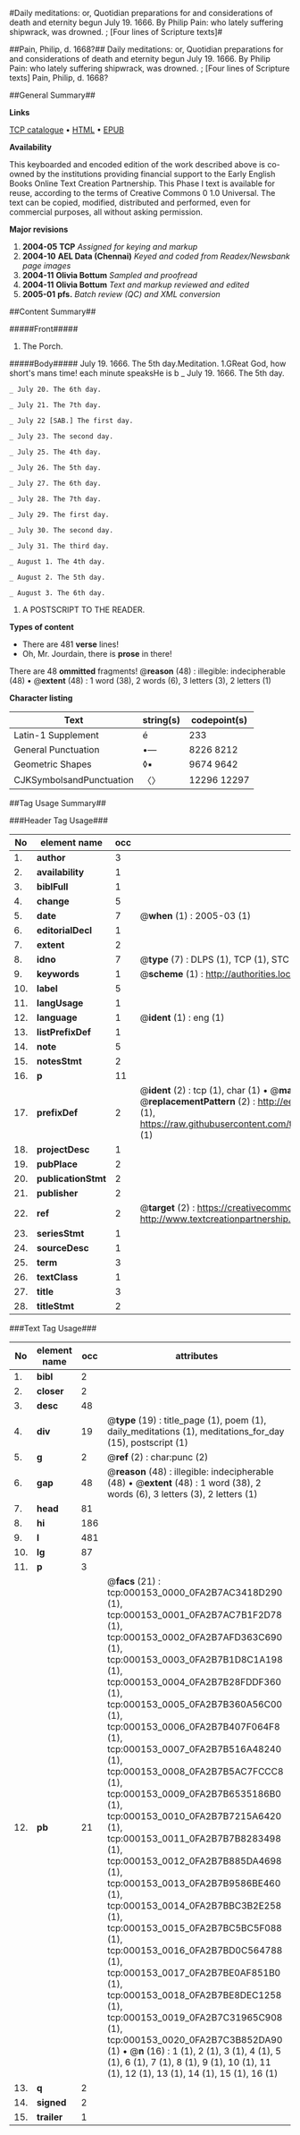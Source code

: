 #Daily meditations: or, Quotidian preparations for and considerations of death and eternity begun July 19. 1666. By Philip Pain: who lately suffering shipwrack, was drowned. ; [Four lines of Scripture texts]#

##Pain, Philip, d. 1668?##
Daily meditations: or, Quotidian preparations for and considerations of death and eternity begun July 19. 1666. By Philip Pain: who lately suffering shipwrack, was drowned. ; [Four lines of Scripture texts]
Pain, Philip, d. 1668?

##General Summary##

**Links**

[TCP catalogue](http://www.ota.ox.ac.uk/tcp/)  • 
[HTML](http://tei.it.ox.ac.uk/tcp/Texts-HTML/free/N00/N00100.html)  • 
[EPUB](http://tei.it.ox.ac.uk/tcp/Texts-EPUB/free/N00/N00100.epub)

**Availability**

This keyboarded and encoded edition of the
	       work described above is co-owned by the institutions
	       providing financial support to the Early English Books
	       Online Text Creation Partnership. This Phase I text is
	       available for reuse, according to the terms of Creative
	       Commons 0 1.0 Universal. The text can be copied,
	       modified, distributed and performed, even for
	       commercial purposes, all without asking permission.

**Major revisions**

1. __2004-05__ __TCP__ *Assigned for keying and markup*
1. __2004-10__ __AEL Data (Chennai)__ *Keyed and coded from Readex/Newsbank page images*
1. __2004-11__ __Olivia Bottum__ *Sampled and proofread*
1. __2004-11__ __Olivia Bottum__ *Text and markup reviewed and edited*
1. __2005-01__ __pfs.__ *Batch review (QC) and XML conversion*

##Content Summary##

#####Front#####

1. The Porch.

#####Body#####
July 19. 1666. The 5th day.Meditation. 1.GReat God, how short's mans time! each minute speaksHe is b
    _ July 19. 1666. The 5th day.

    _ July 20. The 6th day.

    _ July 21. The 7th day.

    _ July 22 [SAB.] The first day.

    _ July 23. The second day.

    _ July 25. The 4th day.

    _ July 26. The 5th day.

    _ July 27. The 6th day.

    _ July 28. The 7th day.

    _ July 29. The first day.

    _ July 30. The second day.

    _ July 31. The third day.

    _ August 1. The 4th day.

    _ August 2. The 5th day.

    _ August 3. The 6th day.

1. A POSTSCRIPT TO THE READER.

**Types of content**

  * There are 481 **verse** lines!
  * Oh, Mr. Jourdain, there is **prose** in there!

There are 48 **ommitted** fragments! 
 @__reason__ (48) : illegible: indecipherable (48)  •  @__extent__ (48) : 1 word (38), 2 words (6), 3 letters (3), 2 letters (1)

**Character listing**


|Text|string(s)|codepoint(s)|
|---|---|---|
|Latin-1 Supplement|é|233|
|General Punctuation|•—|8226 8212|
|Geometric Shapes|◊▪|9674 9642|
|CJKSymbolsandPunctuation|〈〉|12296 12297|

##Tag Usage Summary##

###Header Tag Usage###

|No|element name|occ|attributes|
|---|---|---|---|
|1.|__author__|3||
|2.|__availability__|1||
|3.|__biblFull__|1||
|4.|__change__|5||
|5.|__date__|7| @__when__ (1) : 2005-03 (1)|
|6.|__editorialDecl__|1||
|7.|__extent__|2||
|8.|__idno__|7| @__type__ (7) : DLPS (1), TCP (1), STC (2), NOTIS (1), IMAGE-SET (1), EVANS-CITATION (1)|
|9.|__keywords__|1| @__scheme__ (1) : http://authorities.loc.gov/ (1)|
|10.|__label__|5||
|11.|__langUsage__|1||
|12.|__language__|1| @__ident__ (1) : eng (1)|
|13.|__listPrefixDef__|1||
|14.|__note__|5||
|15.|__notesStmt__|2||
|16.|__p__|11||
|17.|__prefixDef__|2| @__ident__ (2) : tcp (1), char (1)  •  @__matchPattern__ (2) : ([0-9\-]+):([0-9IVX]+) (1), (.+) (1)  •  @__replacementPattern__ (2) : http://eebo.chadwyck.com/downloadtiff?vid=$1&page=$2 (1), https://raw.githubusercontent.com/textcreationpartnership/Texts/master/tcpchars.xml#$1 (1)|
|18.|__projectDesc__|1||
|19.|__pubPlace__|2||
|20.|__publicationStmt__|2||
|21.|__publisher__|2||
|22.|__ref__|2| @__target__ (2) : https://creativecommons.org/publicdomain/zero/1.0/ (1), http://www.textcreationpartnership.org/docs/. (1)|
|23.|__seriesStmt__|1||
|24.|__sourceDesc__|1||
|25.|__term__|3||
|26.|__textClass__|1||
|27.|__title__|3||
|28.|__titleStmt__|2||


###Text Tag Usage###

|No|element name|occ|attributes|
|---|---|---|---|
|1.|__bibl__|2||
|2.|__closer__|2||
|3.|__desc__|48||
|4.|__div__|19| @__type__ (19) : title_page (1), poem (1), daily_meditations (1), meditations_for_day (15), postscript (1)|
|5.|__g__|2| @__ref__ (2) : char:punc (2)|
|6.|__gap__|48| @__reason__ (48) : illegible: indecipherable (48)  •  @__extent__ (48) : 1 word (38), 2 words (6), 3 letters (3), 2 letters (1)|
|7.|__head__|81||
|8.|__hi__|186||
|9.|__l__|481||
|10.|__lg__|87||
|11.|__p__|3||
|12.|__pb__|21| @__facs__ (21) : tcp:000153_0000_0FA2B7AC3418D290 (1), tcp:000153_0001_0FA2B7AC7B1F2D78 (1), tcp:000153_0002_0FA2B7AFD363C690 (1), tcp:000153_0003_0FA2B7B1D8C1A198 (1), tcp:000153_0004_0FA2B7B28FDDF360 (1), tcp:000153_0005_0FA2B7B360A56C00 (1), tcp:000153_0006_0FA2B7B407F064F8 (1), tcp:000153_0007_0FA2B7B516A48240 (1), tcp:000153_0008_0FA2B7B5AC7FCCC8 (1), tcp:000153_0009_0FA2B7B6535186B0 (1), tcp:000153_0010_0FA2B7B7215A6420 (1), tcp:000153_0011_0FA2B7B7B8283498 (1), tcp:000153_0012_0FA2B7B885DA4698 (1), tcp:000153_0013_0FA2B7B9586BE460 (1), tcp:000153_0014_0FA2B7BBC3B2E258 (1), tcp:000153_0015_0FA2B7BC5BC5F088 (1), tcp:000153_0016_0FA2B7BD0C564788 (1), tcp:000153_0017_0FA2B7BE0AF851B0 (1), tcp:000153_0018_0FA2B7BE8DEC1258 (1), tcp:000153_0019_0FA2B7C31965C908 (1), tcp:000153_0020_0FA2B7C3B852DA90 (1)  •  @__n__ (16) : 1 (1), 2 (1), 3 (1), 4 (1), 5 (1), 6 (1), 7 (1), 8 (1), 9 (1), 10 (1), 11 (1), 12 (1), 13 (1), 14 (1), 15 (1), 16 (1)|
|13.|__q__|2||
|14.|__signed__|2||
|15.|__trailer__|1||
